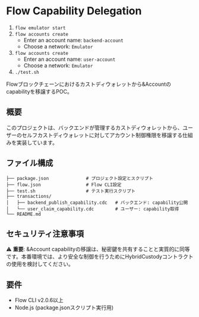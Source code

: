 # Flow Capability Delegation

1. `flow emulator start`
2. `flow accounts create`
    - Enter an account name: `backend-account`
    - Choose a network: `Emulator`
2. `flow accounts create`
    - Enter an account name: `user-account`
    - Choose a network: `Emulator`
3. `./test.sh`

Flowブロックチェーンにおけるカストディウォレットから&Accountのcapabilityを移譲するPOC。

## 概要

このプロジェクトは、バックエンドが管理するカストディウォレットから、ユーザーのセルフカストディウォレットに対してアカウント制御権限を移譲する仕組みを実装しています。

## ファイル構成

```
├── package.json              # プロジェクト設定とスクリプト
├── flow.json                 # Flow CLI設定
├── test.sh                   # テスト実行スクリプト
├── transactions/
│   ├── backend_publish_capability.cdc   # バックエンド: capability公開
│   └── user_claim_capability.cdc        # ユーザー: capability取得
└── README.md
```

## セキュリティ注意事項

⚠️ **重要**: &Account capabilityの移譲は、秘密鍵を共有することと実質的に同等です。本番環境では、より安全な制御を行うためにHybridCustodyコントラクトの使用を検討してください。

## 要件

- Flow CLI v2.0.6以上
- Node.js (package.jsonスクリプト実行用)
